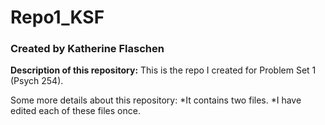 # Repo1_KSF
### Created by Katherine Flaschen

**Description of this repository:** This is the repo I created for Problem Set 1 (Psych 254).

Some more details about this repository:
*It contains two files.
*I have edited each of these files once.
